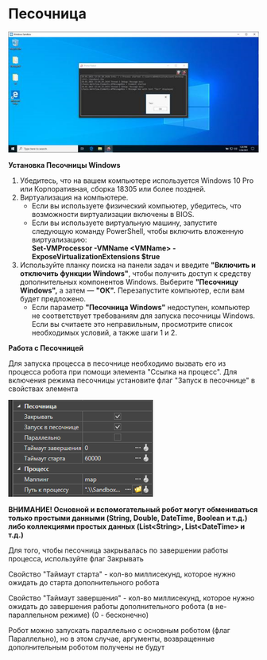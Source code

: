 # Песочница

![](<../../.gitbook/assets/image (9).png>)

**Установка Песочницы Windows**

1. Убедитесь, что на вашем компьютере используется Windows 10 Pro или Корпоративная, сборка 18305 или более поздней.
2. Виртуализация на компьютере.
   * Если вы используете физический компьютер, убедитесь, что возможности виртуализации включены в BIOS.
   * Если вы используете виртуальную машину, запустите следующую команду PowerShell, чтобы включить вложенную виртуализацию:\
     **Set-VMProcessor -VMName \<VMName> -ExposeVirtualizationExtensions $true**
3. Используйте планку поиска на панели задач и введите **"Включить и отключить функции Windows"**, чтобы получить доступ к средству дополнительных компонентов Windows. Выберите **"Песочницу Windows",** а затем — **"ОК".** Перезапустите компьютер, если вам будет предложено.
   * Если параметр **"Песочница Windows"** недоступен, компьютер не соответствует требованиям для запуска песочницы Windows. Если вы считаете это неправильным, просмотрите список необходимых условий, а также шаги 1 и 2.

**Работа с Песочницей**

Для запуска процесса в песочнице необходимо вызвать его из процесса робота при помощи элемента "Ссылка на процесс". Для включения режима песочницы установите флаг "Запуск в песочнице" в свойствах элемента

![](<../../.gitbook/assets/image (193).png>)

**ВНИМАНИЕ! Основной и вспомогательный робот могут обмениваться только простыми данными (String, Double, DateTime, Boolean и т.д.) либо коллекциями простых данных (List\<String>, List\<DateTime> и т.д.)**

Для того, чтобы песочница закрывалась по завершении работы процесса, используйте флаг Закрывать

Свойство "Таймаут старта" - кол-во миллисекунд, которое нужно ожидать до старта дополнительного робота

Свойство "Таймаут завершения" - кол-во миллисекунд, которое нужно ожидать до завершения работы дополнительного робота (в не-параллельном режиме) (0 - бесконечно)

Робот можно запускать параллельно с основным роботом (флаг Параллельно), но в этом случае, аргументы, возвращенные дополнительным роботом получены не будут
